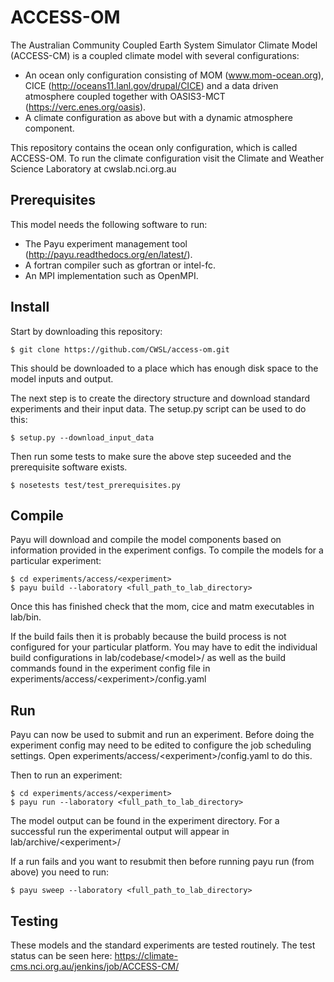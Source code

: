 ACCESS-OM
=========

The Australian Community Coupled Earth System Simulator Climate Model (ACCESS-CM) is a coupled climate model with several configurations:

- An ocean only configuration consisting of MOM (www.mom-ocean.org), CICE (http://oceans11.lanl.gov/drupal/CICE) and a data driven atmosphere coupled together with OASIS3-MCT (https://verc.enes.org/oasis).
- A climate configuration as above but with a dynamic atmosphere component.

This repository contains the ocean only configuration, which is called ACCESS-OM. To run the climate configuration visit the Climate and Weather Science Laboratory at cwslab.nci.org.au

Prerequisites
-------------

This model needs the following software to run:

* The Payu experiment management tool (http://payu.readthedocs.org/en/latest/).
* A fortran compiler such as gfortran or intel-fc.
* An MPI implementation such as OpenMPI.

Install
-------

Start by downloading this repository:

    $ git clone https://github.com/CWSL/access-om.git

This should be downloaded to a place which has enough disk space to the model inputs and output.

The next step is to create the directory structure and download standard experiments and their input data. The setup.py script can be used to do this:

    $ setup.py --download_input_data

Then run some tests to make sure the above step suceeded and the prerequisite software exists.

    $ nosetests test/test_prerequisites.py

Compile
-------

Payu will download and compile the model components based on information provided in the experiment configs. To compile the models for a particular experiment:

    $ cd experiments/access/<experiment>
    $ payu build --laboratory <full_path_to_lab_directory>

Once this has finished check that the mom, cice and matm executables in lab/bin.

If the build fails then it is probably because the build process is not configured for your particular platform. You may have to edit the individual build configurations in lab/codebase/\<model\>/ as well as the build commands found in the experiment config file in experiments/access/\<experiment\>/config.yaml

Run
---

Payu can now be used to submit and run an experiment. Before doing the experiment config may need to be edited to configure the job scheduling settings. Open experiments/access/\<experiment\>/config.yaml to do this.

Then to run an experiment:

    $ cd experiments/access/<experiment>
    $ payu run --laboratory <full_path_to_lab_directory>

The model output can be found in the experiment directory. For a successful run the experimental output will appear in lab/archive/\<experiment\>/

If a run fails and you want to resubmit then before running payu run (from above) you need to run:

    $ payu sweep --laboratory <full_path_to_lab_directory>


Testing
-------

These models and the standard experiments are tested routinely. The test status can be seen here: https://climate-cms.nci.org.au/jenkins/job/ACCESS-CM/


